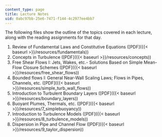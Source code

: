 ```yaml
---
content_type: page
title: Lecture Notes
uid: 0abc97bb-25e6-7471-f144-4c2977ee4bb7
---
```


The following files show the outline of the topics covered in each lecture, along with the reading assignments for that day.

1.  Review of Fundamental Laws and Constitutive Equations ([PDF]({{< baseurl >}}/resources/fundamentals))
2.  Concepts in Turbulence ([PDF]({{< baseurl >}}/resources/concepts))
3.  Free Shear Flows I: Jets, Wakes, etc.- Solutions Based on Simple Mean-Flow Closure Schemes ([PDF]({{< baseurl >}}/resources/free_shear_flows))
4.  Bounded flows I: General Near-Wall Scaling Laws; Flows in Pipes, Channels, etc. ([PDF]({{< baseurl >}}/resources/simple_turb_wall_flows))
5.  Introduction to Turbulent Boundary Layers ([PDF]({{< baseurl >}}/resources/boundary_layers))
6.  Buoyant Plumes, Thermals, etc. ([PDF]({{< baseurl >}}/resources/7_simplebuoyancy))
7.  Introduction to Turbulence Models ([PDF]({{< baseurl >}}/resources/8_turbulence_models))
8.  Dispersion in Pipe and Channel Flow ([PDF]({{< baseurl >}}/resources/9_taylor_dispersion))